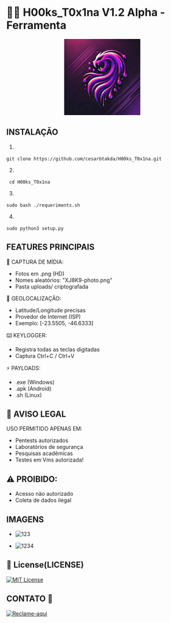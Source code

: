 # 🕵️‍♂️ H00ks_T0x1na V1.2 Alpha - Ferramenta


<p align='center'>
<img src="./logo.jpg" width=200 alt=" Logo"/></p>

##  INSTALAÇÃO 
1.
```
git clone https://github.com/cesarbtakda/H00ks_T0x1na.git
```
2.
```
 cd H00ks_T0x1na
```
3. 
```
sudo bash ./requeriments.sh
```
4.
```
sudo python3 setup.py 
```
## FEATURES PRINCIPAIS 
📸 CAPTURA DE MÍDIA:
- Fotos em .png (HD)
- Nomes aleatórios: "XJ8K9-photo.png"
- Pasta uploads/ criptografada

📍 GEOLOCALIZAÇÃO:
- Latitude/Longitude precisas
- Provedor de Internet (ISP)
- Exemplo: [-23.5505, -46.6333]

⌨️ KEYLOGGER:
- Registra todas as teclas digitadas
- Captura Ctrl+C / Ctrl+V

⚡ PAYLOADS:
- .exe (Windows)
- .apk (Android)
- .sh (Linux)



##  🔐 AVISO LEGAL 
USO PERMITIDO APENAS EM:
- Pentests autorizados
- Laboratórios de segurança
- Pesquisas acadêmicas
- Testes em Vms autorizada!

## ⚠️ PROIBIDO:
- Acesso não autorizado
- Coleta de dados ilegal

##  IMAGENS 
- ![123](https://github.com/user-attachments/assets/02641a79-baf0-4e07-bb58-3f5dae23de48)

- ![1234](https://github.com/user-attachments/assets/0b69595d-dc66-4d52-b5a4-18d89fa57c07)



## 📜 License(LICENSE)
[![MIT License](https://img.shields.io/badge/License-MIT-red.svg)](https://github.com/cesarbtakeda/H00ks_T0x1na/blob/main/LICENSE)


##  CONTATO 📱
[![Reclame-aqui](https://img.shields.io/badge/complain-_here-red)](https://github.com/cesarbtakda/issues)  

